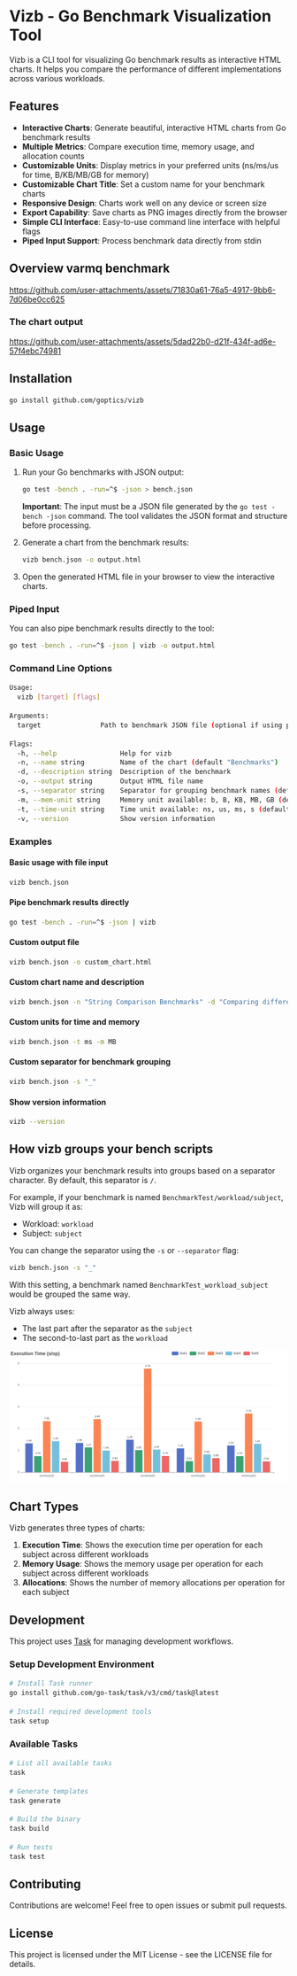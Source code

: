 # Vizb - Go Benchmark Visualization Tool

Vizb is a CLI tool for visualizing Go benchmark results as interactive HTML charts. It helps you compare the performance of different implementations across various workloads.

## Features

- **Interactive Charts**: Generate beautiful, interactive HTML charts from Go benchmark results
- **Multiple Metrics**: Compare execution time, memory usage, and allocation counts
- **Customizable Units**: Display metrics in your preferred units (ns/ms/us for time, B/KB/MB/GB for memory)
- **Customizable Chart Title**: Set a custom name for your benchmark charts
- **Responsive Design**: Charts work well on any device or screen size
- **Export Capability**: Save charts as PNG images directly from the browser
- **Simple CLI Interface**: Easy-to-use command line interface with helpful flags
- **Piped Input Support**: Process benchmark data directly from stdin

## Overview varmq benchmark

https://github.com/user-attachments/assets/71830a61-76a5-4917-9bb6-7d06be0cc625

### The chart output

https://github.com/user-attachments/assets/5dad22b0-d21f-434f-ad6e-57f4ebc74981

## Installation

```bash
go install github.com/goptics/vizb
```

## Usage

### Basic Usage

1. Run your Go benchmarks with JSON output:

   ```bash
   go test -bench . -run=^$ -json > bench.json
   ```

   **Important**: The input must be a JSON file generated by the `go test -bench -json` command. The tool validates the JSON format and structure before processing.

1. Generate a chart from the benchmark results:

   ```bash
   vizb bench.json -o output.html
   ```

1. Open the generated HTML file in your browser to view the interactive charts.

### Piped Input

You can also pipe benchmark results directly to the tool:

```bash
go test -bench . -run=^$ -json | vizb -o output.html
```

### Command Line Options

```bash
Usage:
  vizb [target] [flags]

Arguments:
  target               Path to benchmark JSON file (optional if using piped input)

Flags:
  -h, --help                Help for vizb
  -n, --name string         Name of the chart (default "Benchmarks")
  -d, --description string  Description of the benchmark
  -o, --output string       Output HTML file name
  -s, --separator string    Separator for grouping benchmark names (default "/")
  -m, --mem-unit string     Memory unit available: b, B, KB, MB, GB (default "B")
  -t, --time-unit string    Time unit available: ns, us, ms, s (default "ns")
  -v, --version             Show version information
```

### Examples

#### Basic usage with file input

```bash
vizb bench.json
```

#### Pipe benchmark results directly

```bash
go test -bench . -run=^$ -json | vizb
```

#### Custom output file

```bash
vizb bench.json -o custom_chart.html
```

#### Custom chart name and description

```bash
vizb bench.json -n "String Comparison Benchmarks" -d "Comparing different string manipulation algorithms"
```

#### Custom units for time and memory

```bash
vizb bench.json -t ms -m MB
```

#### Custom separator for benchmark grouping

```bash
vizb bench.json -s "_"
```

#### Show version information

```bash
vizb --version
```

## How vizb groups your bench scripts

Vizb organizes your benchmark results into groups based on a separator character. By default, this separator is `/`.

For example, if your benchmark is named `BenchmarkTest/workload/subject`, Vizb will group it as:

- Workload: `workload`
- Subject: `subject`

You can change the separator using the `-s` or `--separator` flag:

```bash
vizb bench.json -s "_"
```

With this setting, a benchmark named `BenchmarkTest_workload_subject` would be grouped the same way.

Vizb always uses:

- The last part after the separator as the `subject`
- The second-to-last part as the `workload`

![vizb chart example](<./assets/Execution_Time_(s_op).png>)

## Chart Types

Vizb generates three types of charts:

1. **Execution Time**: Shows the execution time per operation for each subject across different workloads
2. **Memory Usage**: Shows the memory usage per operation for each subject across different workloads
3. **Allocations**: Shows the number of memory allocations per operation for each subject

## Development

This project uses [Task](https://taskfile.dev/) for managing development workflows.

### Setup Development Environment

```bash
# Install Task runner
go install github.com/go-task/task/v3/cmd/task@latest

# Install required development tools
task setup
```

### Available Tasks

```bash
# List all available tasks
task

# Generate templates
task generate

# Build the binary
task build

# Run tests
task test
```

## Contributing

Contributions are welcome! Feel free to open issues or submit pull requests.

## License

This project is licensed under the MIT License - see the LICENSE file for details.
